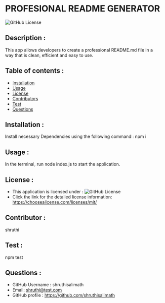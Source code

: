 # PROFESIONAL README GENERATOR
  ![GitHub License](https://shields.io/badge/license-MIT-brightgreen)

  ## Description :
  This app allows developers to create a professional README.md file in a way that is clean, efficient and easy to use.

  ## Table of contents :
  * [Installation](#installation)
  * [Usage](#usage)
  * [License](#license)
  * [Contributors](#contributors)
  * [Test](#test)
  * [Questions](#questions)

  ## Installation :
  Install necessary Dependencies using the following command :
  npm i 

  ## Usage :
  In the terminal, run node index.js to start the application.

  ## License :
  * This application is licensed under : ![GitHub License](https://shields.io/badge/license-MIT-brightgreen)
   * Click the link for the detailed license information: https://choosealicense.com/licenses/mit/

  ## Contributor :
  shruthi

  ## Test :
  npm test

  ## Questions :
  * GitHub Username : shruthisalimath
  * Email: shruthi@test.com
  * GitHub profile : https://github.com/shruthisalimath  
  
  